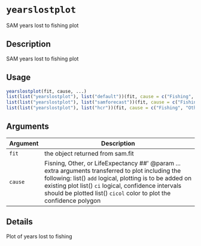 # `yearslostplot`

SAM years lost to fishing plot


## Description

SAM years lost to fishing plot


## Usage

```r
yearslostplot(fit, cause, ...)
list(list("yearslostplot"), list("default"))(fit, cause = c("Fishing", "Other", "LifeExpectancy"), ...)
list(list("yearslostplot"), list("samforecast"))(fit, cause = c("Fishing", "Other", "LifeExpectancy"), ...)
list(list("yearslostplot"), list("hcr"))(fit, cause = c("Fishing", "Other", "LifeExpectancy"), ...)
```


## Arguments

Argument      |Description
------------- |----------------
`fit`     |     the object returned from sam.fit
`cause`     |     Fisning, Other, or LifeExpectancy ##' @param ... extra arguments transferred to plot including the following: list()  `add` logical, plotting is to be added on existing plot list()  `ci` logical, confidence intervals should be plotted list()  `cicol` color to plot the confidence polygon


## Details

Plot of years lost to fishing


